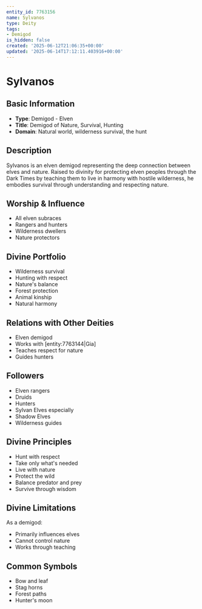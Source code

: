 ```yaml
---
entity_id: 7763156
name: Sylvanos
type: Deity
tags:
- Demigod
is_hidden: false
created: '2025-06-12T21:06:35+00:00'
updated: '2025-06-14T17:12:11.403916+00:00'
---
```


# Sylvanos

## Basic Information

- **Type**: Demigod - Elven
- **Title**: Demigod of Nature, Survival, Hunting
- **Domain**: Natural world, wilderness survival, the hunt

## Description

Sylvanos is an elven demigod representing the deep connection between elves and nature. Raised to divinity for protecting elven peoples through the Dark Times by teaching them to live in harmony with hostile wilderness, he embodies survival through understanding and respecting nature.

## Worship & Influence

- All elven subraces
- Rangers and hunters
- Wilderness dwellers
- Nature protectors

## Divine Portfolio

- Wilderness survival
- Hunting with respect
- Nature's balance
- Forest protection
- Animal kinship
- Natural harmony

## Relations with Other Deities

- Elven demigod
- Works with [entity:7763144|Gia]
- Teaches respect for nature
- Guides hunters

## Followers

- Elven rangers
- Druids
- Hunters
- Sylvan Elves especially
- Shadow Elves
- Wilderness guides

## Divine Principles

- Hunt with respect
- Take only what's needed
- Live with nature
- Protect the wild
- Balance predator and prey
- Survive through wisdom

## Divine Limitations

As a demigod:

- Primarily influences elves
- Cannot control nature
- Works through teaching

## Common Symbols

- Bow and leaf
- Stag horns
- Forest paths
- Hunter's moon